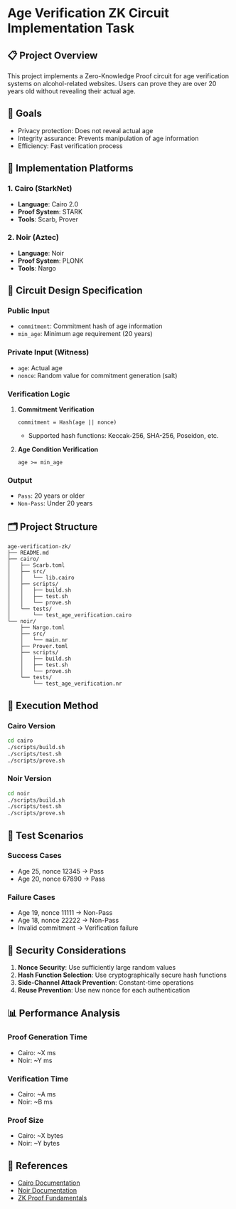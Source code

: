 # Age Verification ZK Circuit Implementation Task

## 📋 Project Overview

This project implements a Zero-Knowledge Proof circuit for age verification systems on alcohol-related websites. Users can prove they are over 20 years old without revealing their actual age.

## 🎯 Goals

- Privacy protection: Does not reveal actual age
- Integrity assurance: Prevents manipulation of age information
- Efficiency: Fast verification process

## 🔧 Implementation Platforms

### 1. Cairo (StarkNet)

- **Language**: Cairo 2.0
- **Proof System**: STARK
- **Tools**: Scarb, Prover

### 2. Noir (Aztec)

- **Language**: Noir
- **Proof System**: PLONK
- **Tools**: Nargo

## 📝 Circuit Design Specification

### Public Input

- `commitment`: Commitment hash of age information
- `min_age`: Minimum age requirement (20 years)

### Private Input (Witness)

- `age`: Actual age
- `nonce`: Random value for commitment generation (salt)

### Verification Logic

1. **Commitment Verification**

   ```
   commitment = Hash(age || nonce)
   ```

   - Supported hash functions: Keccak-256, SHA-256, Poseidon, etc.

2. **Age Condition Verification**
   ```
   age >= min_age
   ```

### Output

- `Pass`: 20 years or older
- `Non-Pass`: Under 20 years

## 🗂️ Project Structure

```
age-verification-zk/
├── README.md
├── cairo/
│   ├── Scarb.toml
│   ├── src/
│   │   └── lib.cairo
│   ├── scripts/
│   │   ├── build.sh
│   │   ├── test.sh
│   │   └── prove.sh
│   └── tests/
│       └── test_age_verification.cairo
└── noir/
    ├── Nargo.toml
    ├── src/
    │   └── main.nr
    ├── Prover.toml
    ├── scripts/
    │   ├── build.sh
    │   ├── test.sh
    │   └── prove.sh
    └── tests/
        └── test_age_verification.nr
```

## 🚀 Execution Method

### Cairo Version

```bash
cd cairo
./scripts/build.sh
./scripts/test.sh
./scripts/prove.sh
```

### Noir Version

```bash
cd noir
./scripts/build.sh
./scripts/test.sh
./scripts/prove.sh
```

## 🧪 Test Scenarios

### Success Cases

- Age 25, nonce 12345 → Pass
- Age 20, nonce 67890 → Pass

### Failure Cases

- Age 19, nonce 11111 → Non-Pass
- Age 18, nonce 22222 → Non-Pass
- Invalid commitment → Verification failure

## 🔐 Security Considerations

1. **Nonce Security**: Use sufficiently large random values
2. **Hash Function Selection**: Use cryptographically secure hash functions
3. **Side-Channel Attack Prevention**: Constant-time operations
4. **Reuse Prevention**: Use new nonce for each authentication

## 📊 Performance Analysis

### Proof Generation Time

- Cairo: ~X ms
- Noir: ~Y ms

### Verification Time

- Cairo: ~A ms
- Noir: ~B ms

### Proof Size

- Cairo: ~X bytes
- Noir: ~Y bytes

## 🔗 References

- [Cairo Documentation](https://docs.starknet.io/documentation/architecture_and_concepts/Smart_Contracts/cairo-on-starknet/)
- [Noir Documentation](https://noir-lang.org/)
- [ZK Proof Fundamentals](./zk_preliminaries.md)
